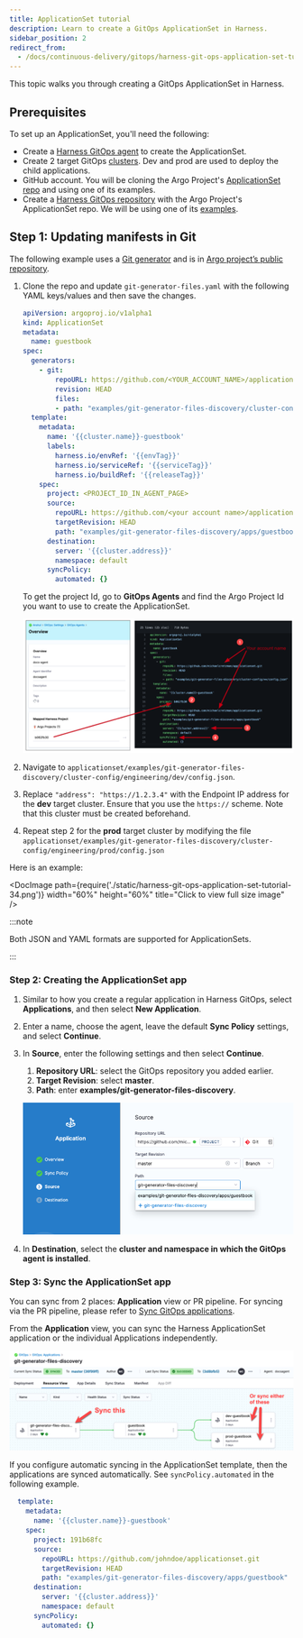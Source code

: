 ```yaml
---
title: ApplicationSet tutorial
description: Learn to create a GitOps ApplicationSet in Harness.
sidebar_position: 2
redirect_from:
  - /docs/continuous-delivery/gitops/harness-git-ops-application-set-tutorial
---
```


This topic walks you through creating a GitOps ApplicationSet in Harness.

## Prerequisites

To set up an ApplicationSet, you'll need the following:

* Create a [Harness GitOps agent](/docs/continuous-delivery/gitops/gitops-entities/agents/install-a-harness-git-ops-agent) to create the ApplicationSet.
* Create 2 target GitOps [clusters](/docs/continuous-delivery/gitops/get-started/harness-cd-git-ops-quickstart#step-3-add-a-harness-gitops-cluster). Dev and prod are used to deploy the child applications.
* GitHub account. You will be cloning the Argo Project's [ApplicationSet repo](https://github.com/argoproj/applicationset) and using one of its examples.
* Create a [Harness GitOps repository](/docs/continuous-delivery/gitops/get-started/harness-cd-git-ops-quickstart#step-2-add-a-harness-gitops-repository) with the Argo Project's ApplicationSet repo. We will be using one of its [examples](https://github.com/argoproj/applicationset/tree/master/examples).

## Step 1: Updating manifests in Git

The following example uses a [Git generator](https://argo-cd.readthedocs.io/en/stable/operator-manual/applicationset/Generators-Git/) and is in [Argo project’s public repository](https://github.com/argoproj/applicationset/tree/master/examples/git-generator-files-discovery).

1. Clone the repo and update `git-generator-files.yaml` with the following YAML keys/values and then save the changes.

    ```yaml
    apiVersion: argoproj.io/v1alpha1  
    kind: ApplicationSet  
    metadata:  
      name: guestbook  
    spec:  
      generators:  
        - git:  
            repoURL: https://github.com/<YOUR_ACCOUNT_NAME>/applicationset.git  
            revision: HEAD  
            files:  
            - path: "examples/git-generator-files-discovery/cluster-config/**/config.json"  
      template:  
        metadata:  
          name: '{{cluster.name}}-guestbook'
          labels: 
            harness.io/envRef: '{{envTag}}'
            harness.io/serviceRef: '{{serviceTag}}'
            harness.io/buildRef: '{{releaseTag}}'
        spec:  
          project: <PROJECT_ID_IN_AGENT_PAGE>  
          source:  
            repoURL: https://github.com/<your account name>/applicationset.git  
            targetRevision: HEAD  
            path: "examples/git-generator-files-discovery/apps/guestbook"  
          destination:  
            server: '{{cluster.address}}'  
            namespace: default  
          syncPolicy:  
            automated: {}
    ```
    To get the project Id, go to **GitOps Agents** and find the Argo Project Id you want to use to create the ApplicationSet.

    ![](static/harness-git-ops-application-set-tutorial-33.png)
2. Navigate to `applicationset/examples/git-generator-files-discovery/cluster-config/engineering/dev/config.json`. 
3. Replace `"address": "https://1.2.3.4"` with the Endpoint IP address for the **dev** target cluster. Ensure that you use the `https://` scheme. 
    Note that this cluster must be created beforehand.
4. Repeat step 2 for the **prod** target cluster by modifying the file `applicationset/examples/git-generator-files-discovery/cluster-config/engineering/prod/config.json`

Here is an example:

<DocImage path={require('./static/harness-git-ops-application-set-tutorial-34.png')} width="60%" height="60%" title="Click to view full size image" />  

:::note

Both JSON and YAML formats are supported for ApplicationSets.

:::

### Step 2: Creating the ApplicationSet app

1. Similar to how you create a regular application in Harness GitOps, select **Applications**, and then select **New Application**.
2. Enter a name, choose the agent, leave the default **Sync Policy** settings, and select **Continue**.
3. In **Source**, enter the following settings and then select **Continue**.
    1. **Repository URL**: select the GitOps repository you added earlier.
    2. **Target Revision**: select **master**.
    3. **Path**: enter **examples/git-generator-files-discovery**.
    
      ![](static/harness-git-ops-application-set-tutorial-39.png)

4. In **Destination**, select the **cluster and namespace in which the GitOps agent is installed**.

### Step 3: Sync the ApplicationSet app

You can sync from 2 places: **Application** view or PR pipeline. For syncing via the PR pipeline, please refer to [Sync GitOps applications](/docs/continuous-delivery/gitops/application/sync-gitops-applications).

From the **Application** view, you can sync the Harness ApplicationSet application or the individual Applications independently.

![](static/harness-git-ops-application-set-tutorial-63.png)

If you configure automatic syncing in the ApplicationSet template, then the applications are synced automatically. See `syncPolicy.automated` in the following example.

```yaml
  template:  
    metadata:  
      name: '{{cluster.name}}-guestbook'  
    spec:  
      project: 191b68fc  
      source:  
        repoURL: https://github.com/johndoe/applicationset.git  
        targetRevision: HEAD  
        path: "examples/git-generator-files-discovery/apps/guestbook"  
      destination:  
        server: '{{cluster.address}}'  
        namespace: default  
      syncPolicy:  
        automated: {}
```

